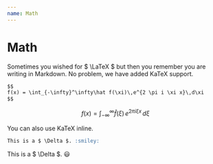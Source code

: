 ```yaml
---
name: Math
---
```


# Math

Sometimes you wished for $ \LaTeX $ but then you remember you are writing in Markdown. No problem, we have added KaTeX support.

```md
$$
f(x) = \int_{-\infty}^\infty\hat f(\xi)\,e^{2 \pi i \xi x}\,d\xi
$$
```

$$
f(x) = \int_{-\infty}^\infty\hat f(\xi)\,e^{2 \pi i \xi x}\,d\xi
$$

You can also use KaTeX inline.

```md
This is a $ \Delta $. :smiley:
```

This is a $ \Delta $. :smiley:
